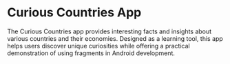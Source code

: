 
# Curious Countries App

The Curious Countries app provides interesting facts and insights about various countries and their economies. 
Designed as a learning tool, this app helps users discover unique curiosities while offering a practical demonstration of using fragments in Android development.
